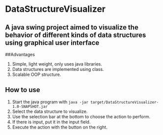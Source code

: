 # DataStructureVisualizer

## A java swing project aimed to visualize the behavior of different kinds of data structures using graphical user interface
##Advantages
1. Simple, light weight, only uses java libraries.
2. Data structures are implemented using class.
3. Scalable OOP structure.

## How to use
1. Start the java program with `java -jar target/DataStructureVisualizer-1.0-SNAPSHOT.jar`
2. Select the data structure to visualize.
3. Use the selection bar at the bottom to choose the action to perform.
4. If there is input, put it in the input field.
5. Execute the action with the button on the right. 